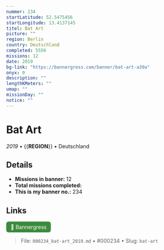 ```yaml
---
nummer: 234
startLatitude: 52.5475456
startLongitude: 13.4137145
titel: Bat Art
picture: ""
region: Berlin
country: Deutschland
completed: 5556
missions: 12
date: 2019
bg-link: "https://bannergress.com/banner/bat-art-a39a"
onyx: 0
description: ""
lengthKMeters: ""
umap: ""
missionDay: ""
notice: ""
---
```

# Bat Art

*2019* • {{__REGION__}} • Deutschland





## Details

- **Missions in banner:** 12
- **Total missions completed:** 
- **This is my banner no.:** 234





## Links
<a href="https://bannergress.com/banner/bat-art-a39a" target="_blank" style="display:inline-block;margin-right:8px;padding:6px 12px;background:#3c8b3c;color:#fff;text-decoration:none;border-radius:6px;">🔗 Bannergress</a>



> File: `000234_bat-art_2019.md` • #000234 • Slug: `bat-art`
